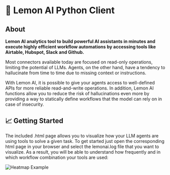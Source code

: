 # 🍋 Lemon AI Python Client

## About

**Lemon AI analytics tool to build powerful AI assistants in minutes and execute highly efficient workflow automations by accessing tools like Airtable, Hubspot, Slack and Github.**

Most connectors available today are focused on read-only operations, limiting the potential of LLMs. Agents, on the other hand, have a tendency to hallucinate from time to time due to missing context or instructions.

With Lemon AI, it is possible to give your agents access to well-defined APIs for more reliable read-and-write operations. In addition, Lemon AI functions allow you to reduce the risk of hallucinations even more by providing a way to statically define workflows that the model can rely on in case of insecurity.

## 📈 Getting Started

The included .html page allows you to visualize how your LLM agents are using tools to solve a given task. To get started just open the corresponding html page in your browser and select the lemonai.log file that you want to visualize. As a result, you will be able to understand how frequently and in which workflow combination your tools are used:

![Heatmap Example](heatmap-example.gif)
